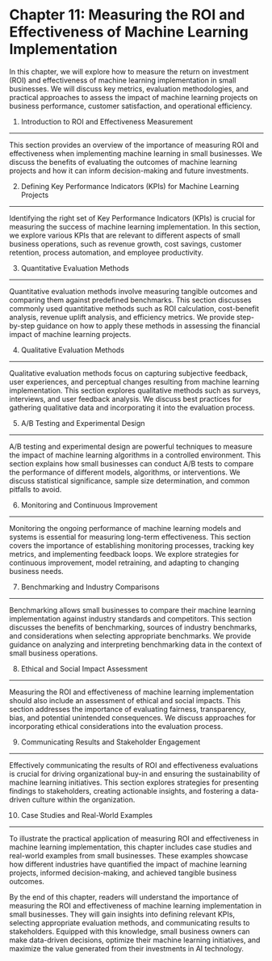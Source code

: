 Chapter 11: Measuring the ROI and Effectiveness of Machine Learning Implementation
==================================================================================

In this chapter, we will explore how to measure the return on investment (ROI) and effectiveness of machine learning implementation in small businesses. We will discuss key metrics, evaluation methodologies, and practical approaches to assess the impact of machine learning projects on business performance, customer satisfaction, and operational efficiency.

1. Introduction to ROI and Effectiveness Measurement
----------------------------------------------------

This section provides an overview of the importance of measuring ROI and effectiveness when implementing machine learning in small businesses. We discuss the benefits of evaluating the outcomes of machine learning projects and how it can inform decision-making and future investments.

2. Defining Key Performance Indicators (KPIs) for Machine Learning Projects
---------------------------------------------------------------------------

Identifying the right set of Key Performance Indicators (KPIs) is crucial for measuring the success of machine learning implementation. In this section, we explore various KPIs that are relevant to different aspects of small business operations, such as revenue growth, cost savings, customer retention, process automation, and employee productivity.

3. Quantitative Evaluation Methods
----------------------------------

Quantitative evaluation methods involve measuring tangible outcomes and comparing them against predefined benchmarks. This section discusses commonly used quantitative methods such as ROI calculation, cost-benefit analysis, revenue uplift analysis, and efficiency metrics. We provide step-by-step guidance on how to apply these methods in assessing the financial impact of machine learning projects.

4. Qualitative Evaluation Methods
---------------------------------

Qualitative evaluation methods focus on capturing subjective feedback, user experiences, and perceptual changes resulting from machine learning implementation. This section explores qualitative methods such as surveys, interviews, and user feedback analysis. We discuss best practices for gathering qualitative data and incorporating it into the evaluation process.

5. A/B Testing and Experimental Design
--------------------------------------

A/B testing and experimental design are powerful techniques to measure the impact of machine learning algorithms in a controlled environment. This section explains how small businesses can conduct A/B tests to compare the performance of different models, algorithms, or interventions. We discuss statistical significance, sample size determination, and common pitfalls to avoid.

6. Monitoring and Continuous Improvement
----------------------------------------

Monitoring the ongoing performance of machine learning models and systems is essential for measuring long-term effectiveness. This section covers the importance of establishing monitoring processes, tracking key metrics, and implementing feedback loops. We explore strategies for continuous improvement, model retraining, and adapting to changing business needs.

7. Benchmarking and Industry Comparisons
----------------------------------------

Benchmarking allows small businesses to compare their machine learning implementation against industry standards and competitors. This section discusses the benefits of benchmarking, sources of industry benchmarks, and considerations when selecting appropriate benchmarks. We provide guidance on analyzing and interpreting benchmarking data in the context of small business operations.

8. Ethical and Social Impact Assessment
---------------------------------------

Measuring the ROI and effectiveness of machine learning implementation should also include an assessment of ethical and social impacts. This section addresses the importance of evaluating fairness, transparency, bias, and potential unintended consequences. We discuss approaches for incorporating ethical considerations into the evaluation process.

9. Communicating Results and Stakeholder Engagement
---------------------------------------------------

Effectively communicating the results of ROI and effectiveness evaluations is crucial for driving organizational buy-in and ensuring the sustainability of machine learning initiatives. This section explores strategies for presenting findings to stakeholders, creating actionable insights, and fostering a data-driven culture within the organization.

10. Case Studies and Real-World Examples
----------------------------------------

To illustrate the practical application of measuring ROI and effectiveness in machine learning implementation, this chapter includes case studies and real-world examples from small businesses. These examples showcase how different industries have quantified the impact of machine learning projects, informed decision-making, and achieved tangible business outcomes.

By the end of this chapter, readers will understand the importance of measuring the ROI and effectiveness of machine learning implementation in small businesses. They will gain insights into defining relevant KPIs, selecting appropriate evaluation methods, and communicating results to stakeholders. Equipped with this knowledge, small business owners can make data-driven decisions, optimize their machine learning initiatives, and maximize the value generated from their investments in AI technology.
